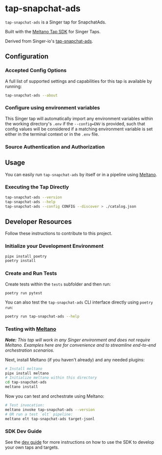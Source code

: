 # tap-snapchat-ads

`tap-snapchat-ads` is a Singer tap for SnapchatAds.

Built with the [Meltano Tap SDK](https://sdk.meltano.com) for Singer Taps.

Derived from Singer-io's [tap-snapchat-ads](https://github.com/singer-io/tap-snapchat-ads).

<!--

Developer TODO: Update the below as needed to correctly describe the install procedure. For instance, if you do not have a PyPi repo, or if you want users to directly install from your git repo, you can modify this step as appropriate.

## Installation

Install from PyPi:

```bash
pipx install tap-snapchat-ads
```

Install from GitHub:

```bash
pipx install git+https://github.com/ORG_NAME/tap-snapchat-ads.git@main
```

-->

## Configuration

### Accepted Config Options

<!--
Developer TODO: Provide a list of config options accepted by the tap.

This section can be created by copy-pasting the CLI output from:

```
tap-snapchat-ads --about --format=markdown
```
-->

A full list of supported settings and capabilities for this
tap is available by running:

```bash
tap-snapchat-ads --about
```

### Configure using environment variables

This Singer tap will automatically import any environment variables within the working directory's
`.env` if the `--config=ENV` is provided, such that config values will be considered if a matching
environment variable is set either in the terminal context or in the `.env` file.

### Source Authentication and Authorization

<!--
Developer TODO: If your tap requires special access on the source system, or any special authentication requirements, provide those here.
-->

## Usage

You can easily run `tap-snapchat-ads` by itself or in a pipeline using [Meltano](https://meltano.com/).

### Executing the Tap Directly

```bash
tap-snapchat-ads --version
tap-snapchat-ads --help
tap-snapchat-ads --config CONFIG --discover > ./catalog.json
```

## Developer Resources

Follow these instructions to contribute to this project.

### Initialize your Development Environment

```bash
pipx install poetry
poetry install
```

### Create and Run Tests

Create tests within the `tests` subfolder and
  then run:

```bash
poetry run pytest
```

You can also test the `tap-snapchat-ads` CLI interface directly using `poetry run`:

```bash
poetry run tap-snapchat-ads --help
```

### Testing with [Meltano](https://www.meltano.com)

_**Note:** This tap will work in any Singer environment and does not require Meltano.
Examples here are for convenience and to streamline end-to-end orchestration scenarios._

<!--
Developer TODO:
Your project comes with a custom `meltano.yml` project file already created. Open the `meltano.yml` and follow any "TODO" items listed in
the file.
-->

Next, install Meltano (if you haven't already) and any needed plugins:

```bash
# Install meltano
pipx install meltano
# Initialize meltano within this directory
cd tap-snapchat-ads
meltano install
```

Now you can test and orchestrate using Meltano:

```bash
# Test invocation:
meltano invoke tap-snapchat-ads --version
# OR run a test `elt` pipeline:
meltano elt tap-snapchat-ads target-jsonl
```

### SDK Dev Guide

See the [dev guide](https://sdk.meltano.com/en/latest/dev_guide.html) for more instructions on how to use the SDK to
develop your own taps and targets.
